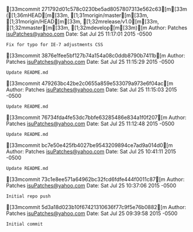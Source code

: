 [33mcommit 271792d01c578c0230be5ad8057807313e562c63[m[33m ([1;36mHEAD[m[33m, [1;31morigin/master[m[33m, [1;31morigin/HEAD[m[33m, [1;32mrelease/v1.0[m[33m, [1;32mmaster[m[33m, [1;32mdevelop[m[33m)[m
Author: Patches <isuPatches@yahoo.com>
Date:   Sat Jul 25 11:17:01 2015 -0500

    Fix for typo for IE-7 adjustments CSS

[33mcommit 3876e1fee5bf127b74a154a08c0ddb8790b7411b[m
Author: Patches <isuPatches@yahoo.com>
Date:   Sat Jul 25 11:15:29 2015 -0500

    Update README.md

[33mcommit 479263bc42be2c0655a859e533079a973e6f04ac[m
Author: Patches <isuPatches@yahoo.com>
Date:   Sat Jul 25 11:15:03 2015 -0500

    Update README.md

[33mcommit 76734fda4fe53dc7bbfe63285486e834a1f0f207[m
Author: Patches <isuPatches@yahoo.com>
Date:   Sat Jul 25 11:12:48 2015 -0500

    Update README.md

[33mcommit bc7e50e425fb4027be9543209894ce7ad9a014d0[m
Author: Patches <isuPatches@yahoo.com>
Date:   Sat Jul 25 10:41:11 2015 -0500

    Update README.md

[33mcommit 73c1e8ee571a64962bc32fcd6fdfe444f0011c87[m
Author: Patches <isuPatches@yahoo.com>
Date:   Sat Jul 25 10:37:06 2015 -0500

    Initial repo push

[33mcommit 5d3a18d023b10f67421310636f77c9f5e76b0882[m
Author: Patches <isuPatches@yahoo.com>
Date:   Sat Jul 25 09:39:58 2015 -0500

    Initial commit
